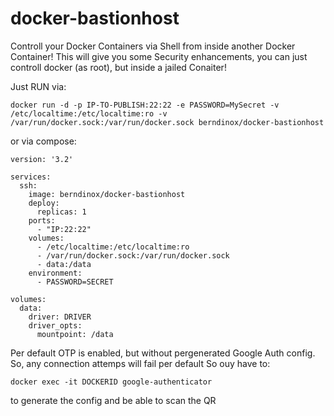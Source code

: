 # docker-bastionhost

Controll your Docker Containers via Shell from inside another Docker Container!
This will give you some Security enhancements, you can just controll docker (as root), but inside a jailed Conaiter!

Just RUN via:
```
docker run -d -p IP-TO-PUBLISH:22:22 -e PASSWORD=MySecret -v /etc/localtime:/etc/localtime:ro -v /var/run/docker.sock:/var/run/docker.sock berndinox/docker-bastionhost
```

or via compose:
```
version: '3.2'

services:
  ssh:
    image: berndinox/docker-bastionhost
    deploy:
      replicas: 1
    ports:
      - "IP:22:22"
    volumes:
      - /etc/localtime:/etc/localtime:ro
      - /var/run/docker.sock:/var/run/docker.sock
      - data:/data
    environment:
      - PASSWORD=SECRET

volumes:
  data:
    driver: DRIVER
    driver_opts:
      mountpoint: /data
```

Per default OTP is enabled, but without pergenerated Google Auth config. So, any connection attemps will fail per default
So ouy have to:
```
docker exec -it DOCKERID google-authenticator
```
to generate the config and be able to scan the QR


